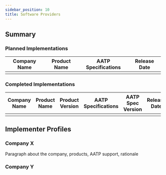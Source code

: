 ```yaml
---
sidebar_position: 10
title: Software Providers
---
```


## Summary

### Planned Implementations

|Company Name|Product Name|AATP Specifications|Release Date|
|--|--|--|--|
|  |  |  |  |

### Completed Implementations

|Company Name|Product Name|Product Version| AATP Specifications|AATP Spec Version|Release Date|
|--|--|--|--|--|--|
|  |  |  |  |  |  |


## Implementer Profiles

### Company X

Paragraph about the company, products, AATP support, rationale

### Company Y

